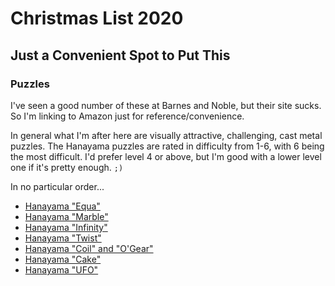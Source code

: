 # Christmas List 2020

## Just a Convenient Spot to Put This

### Puzzles

I've seen a good number of these at Barnes and Noble, but their site sucks.  So I'm
linking to Amazon just for reference/convenience.

In general what I'm after here are visually attractive, challenging, cast metal puzzles.
The Hanayama puzzles are rated in difficulty from 1-6, with 6 being the most difficult.
I'd prefer level 4 or above, but I'm good with a lower level one if it's pretty enough.
`;)`

In no particular order...

- [Hanayama "Equa"](https://www.amazon.com/Hanayama-Metal-Brain-Teaser-Puzzle/dp/B0038BE94Q)
- [Hanayama "Marble"](https://www.amazon.com/MARBLE-Hanayama-Metal-Teaser-Puzzle/dp/B018RC3AZO)
- [Hanayama "Infinity"](https://www.amazon.com/INFINITY-Hanayama-Difficulty-Velveteen-Drawstring/dp/B071R62ZXH)
- [Hanayama "Twist"](https://www.amazon.com/TWIST-Hanayama-Metal-Teaser-Puzzle/dp/B00KDGX4CM)
- [Hanayama "Coil" and "O'Gear"](https://www.amazon.com/MARCOPOLO-Value-Hanayama-Multipack-Puzzles/dp/B07P131RWS)
- [Hanayama "Cake"](https://www.amazon.com/Hanayama-Difficulty-Velveteen-Drawstring-Bundled/dp/B07NKVLYSW)
- [Hanayama "UFO"](https://www.amazon.com/Disney-Cast-Hanayama-Puzzle-Pack/dp/B01H0S0428)
